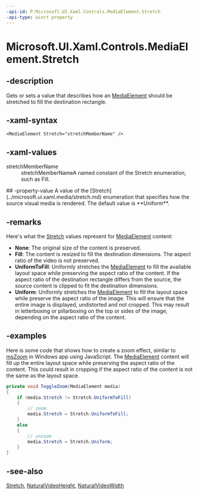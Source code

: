 ```yaml
---
-api-id: P:Microsoft.UI.Xaml.Controls.MediaElement.Stretch
-api-type: winrt property
---
```


<!-- Property syntax
public Windows.UI.Xaml.Media.Stretch Stretch { get;  set; }
-->

# Microsoft.UI.Xaml.Controls.MediaElement.Stretch

## -description
Gets or sets a value that describes how an [MediaElement](mediaelement.md) should be stretched to fill the destination rectangle.

## -xaml-syntax
```xaml
<MediaElement Stretch="stretchMemberName" />
```


## -xaml-values
<dl><dt>stretchMemberName</dt><dd>stretchMemberNameA named constant of the Stretch enumeration, such as Fill.</dd>
</dl>
## -property-value
A value of the [Stretch](../microsoft.ui.xaml.media/stretch.md) enumeration that specifies how the source visual media is rendered. The default value is **Uniform**.

## -remarks
Here's what the [Stretch](../microsoft.ui.xaml.media/stretch.md) values represent for [MediaElement](mediaelement.md) content:
+ **None**: The original size of the content is preserved.
+ **Fill**: The content is resized to fill the destination dimensions. The aspect ratio of the video is not preserved.
+ **UniformToFill**: Uniformly stretches the [MediaElement](mediaelement.md) to fill the available layout space while preserving the aspect ratio of the content. If the aspect ratio of the destination rectangle differs from the source, the source content is clipped to fit the destination dimensions.
+ **Uniform**: Uniformly stretches the [MediaElement](mediaelement.md) to fill the layout space while preserve the aspect ratio of the image. This will ensure that the entire image is displayed, undistorted and not cropped. This may result in letterboxing or pillarboxing on the top or sides of the image, depending on the aspect ratio of the content.


## -examples
Here is some code that shows how to create a zoom effect, similar to [msZoom](XREF:TODO:wwa.HTMLVideoElement_msZoom) in Windows app using JavaScript. The [MediaElement](mediaelement.md) content will fill up the entire layout space while preserving the aspect ratio of the content. This could result in cropping if the aspect ratio of the content is not the same as the layout space.

```csharp
private void ToggleZoom(MediaElement media)
{
    if (media.Stretch != Stretch.UniformToFill)
    {
        // zoom
        media.Stretch = Stretch.UniformToFill;
    }
    else
    {
        // unzoom
        media.Stretch = Stretch.Uniform;
    }
}
```



## -see-also
[Stretch](../microsoft.ui.xaml.media/stretch.md), [NaturalVideoHeight](mediaelement_naturalvideoheight.md), [NaturalVideoWidth](mediaelement_naturalvideowidth.md)
